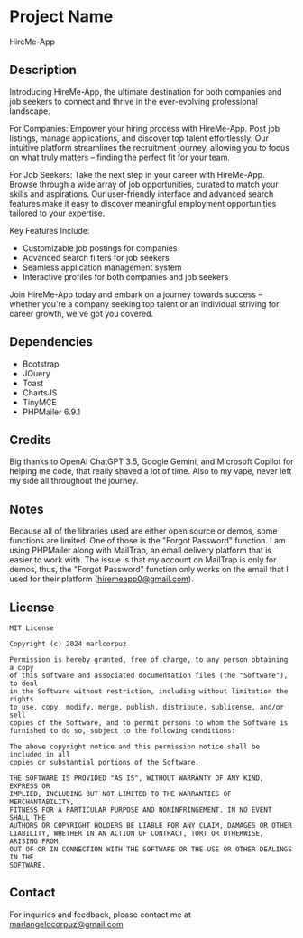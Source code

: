 # Project Name
HireMe-App

## Description
Introducing HireMe-App, the ultimate destination for both companies and job seekers to connect and thrive in the ever-evolving professional landscape.

For Companies:
Empower your hiring process with HireMe-App. Post job listings, manage applications, and discover top talent effortlessly. Our intuitive platform streamlines the recruitment journey, allowing you to focus on what truly matters – finding the perfect fit for your team.

For Job Seekers:
Take the next step in your career with HireMe-App. Browse through a wide array of job opportunities, curated to match your skills and aspirations. Our user-friendly interface and advanced search features make it easy to discover meaningful employment opportunities tailored to your expertise.

Key Features Include:
- Customizable job postings for companies
- Advanced search filters for job seekers
- Seamless application management system
- Interactive profiles for both companies and job seekers

Join HireMe-App today and embark on a journey towards success – whether you're a company seeking top talent or an individual striving for career growth, we've got you covered.

## Dependencies
- Bootstrap
- JQuery
- Toast
- ChartsJS
- TinyMCE
- PHPMailer 6.9.1

## Credits
Big thanks to OpenAI ChatGPT 3.5, Google Gemini, and Microsoft Copilot for helping me code, that really shaved a lot of time. Also to my vape, never left my side all throughout the journey.

## Notes
Because all of the libraries used are either open source or demos, some functions are limited. One of those is the "Forgot Password" function. I am using PHPMailer along with MailTrap, an email delivery platform that is easier to work with. The issue is that my account on MailTrap is only for demos, thus, the "Forgot Password" function only works on the email that I used for their platform (hiremeapp0@gmail.com).

## License
```
MIT License

Copyright (c) 2024 marlcorpuz

Permission is hereby granted, free of charge, to any person obtaining a copy
of this software and associated documentation files (the "Software"), to deal
in the Software without restriction, including without limitation the rights
to use, copy, modify, merge, publish, distribute, sublicense, and/or sell
copies of the Software, and to permit persons to whom the Software is
furnished to do so, subject to the following conditions:

The above copyright notice and this permission notice shall be included in all
copies or substantial portions of the Software.

THE SOFTWARE IS PROVIDED "AS IS", WITHOUT WARRANTY OF ANY KIND, EXPRESS OR
IMPLIED, INCLUDING BUT NOT LIMITED TO THE WARRANTIES OF MERCHANTABILITY,
FITNESS FOR A PARTICULAR PURPOSE AND NONINFRINGEMENT. IN NO EVENT SHALL THE
AUTHORS OR COPYRIGHT HOLDERS BE LIABLE FOR ANY CLAIM, DAMAGES OR OTHER
LIABILITY, WHETHER IN AN ACTION OF CONTRACT, TORT OR OTHERWISE, ARISING FROM,
OUT OF OR IN CONNECTION WITH THE SOFTWARE OR THE USE OR OTHER DEALINGS IN THE
SOFTWARE.

```

## Contact
For inquiries and feedback, please contact me at [marlangelocorpuz@gmail.com](mailto:marlangelocorpuz@gmail.com)